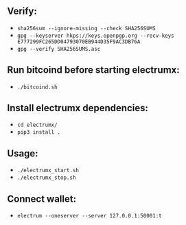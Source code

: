 

## Verify:
* `sha256sum --ignore-missing --check SHA256SUMS`
* `gpg --keyserver hkps://keys.openpgp.org --recv-keys E777299FC265DD04793070EB944D35F9AC3DB76A`
* `gpg --verify SHA256SUMS.asc`



## Run bitcoind before starting electrumx:
* `./bitcoind.sh`


## Install electrumx dependencies:
* `cd electrumx/`
* `pip3 install .`

## Usage:
* `./electrumx_start.sh`
* `./electrumx_stop.sh`

## Connect wallet:
* `electrum --oneserver --server 127.0.0.1:50001:t`
